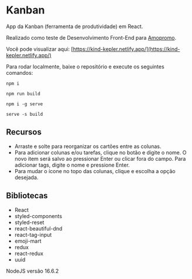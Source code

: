 # Kanban

App da Kanban (ferramenta de produtividade) em React.

Realizado como teste de Desenvolvimento Front-End para [Amopromo](https://gist.github.com/LeonardoMarco/9a9615bd425854fe15e963d5d06c715d).

Você pode visualizar aqui: [https://kind-kepler.netlify.app/](https://kind-kepler.netlify.app/)

Para rodar localmente, baixe o repositório e execute os seguintes comandos:

```
npm i

npm run build

npm i -g serve

serve -s build
```

## Recursos

- Arraste e solte para reorganizar os cartões entre as colunas.
- Para adicionar colunas e/ou tarefas, clique no botão e digite o nome. O novo item será salvo ao pressionar Enter ou clicar fora do campo. Para adicionar tags, digite o nome e pressione Enter.
- Para mudar o ícone no topo das colunas, clique e escolha a opção desejada.

## Bibliotecas

- React
- styled-components
- styled-reset
- react-beautiful-dnd
- react-tag-input
- emoji-mart
- redux
- react-redux
- uuid

NodeJS versão 16.6.2